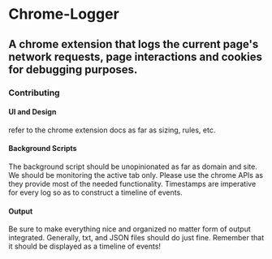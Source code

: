 # Chrome-Logger

## A chrome extension that logs the current page's network requests, page interactions and cookies for debugging purposes.

### Contributing

#### UI and Design
refer to the chrome extension docs as far as sizing, rules, etc.

#### Background Scripts
The background script should be unopinionated as far as domain and site. We should be monitoring the active tab only. Please use the chrome APIs as they provide most of the needed functionality. Timestamps are imperative for every log so as to construct a timeline of events.

#### Output
Be sure to make everything nice and organized no matter form of output integrated. Generally, txt, and JSON files should do just fine. Remember that it should be displayed as a timeline of events!